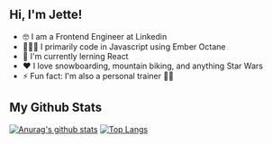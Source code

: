 ## Hi, I'm Jette! 
- 🤓 I am a Frontend Engineer at Linkedin
- 👩🏻‍💻 I primarily code in Javascript using Ember Octane
- 🌱 I'm currently lerning React
- ❤️ I love snowboarding, mountain biking, and anything Star Wars 
- ⚡ Fun fact: I'm also a personal trainer 💪🏼

## My Github Stats

[![Anurag's github stats](https://github-readme-stats.vercel.app/api?username=rebelskum&theme=dracula&show_icons=true)](https://github.com/anuraghazra/github-readme-stats)
[![Top Langs](https://github-readme-stats.vercel.app/api/top-langs/?username=rebelskum&theme=dracula&show_icons=true)](https://github.com/anuraghazra/github-readme-stats)

<!--
**rebelskum/rebelskum** is a ✨ _special_ ✨ repository because its `README.md` (this file) appears on your GitHub profile.

Here are some ideas to get you started:

- 🔭 I’m currently working on ...
- 🌱 I’m currently learning ...
- 👯 I’m looking to collaborate on ...
- 🤔 I’m looking for help with ...
- 💬 Ask me about ...
- 📫 How to reach me: ...
- 😄 Pronouns: ...
- ⚡ Fun fact: ...
-->
